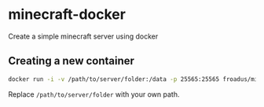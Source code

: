 # minecraft-docker
Create a simple minecraft server using docker

## Creating a new container
```sh
docker run -i -v /path/to/server/folder:/data -p 25565:25565 froadus/minecraft:latest
```
Replace `/path/to/server/folder` with your own path.
